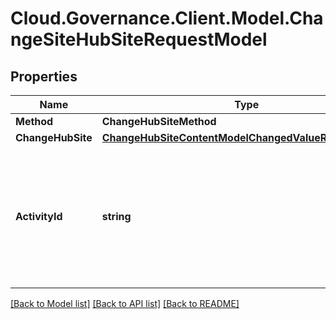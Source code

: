 # Cloud.Governance.Client.Model.ChangeSiteHubSiteRequestModel
## Properties

Name | Type | Description | Notes
------------ | ------------- | ------------- | -------------
**Method** | **ChangeHubSiteMethod** |  | [optional] 
**ChangeHubSite** | [**ChangeHubSiteContentModelChangedValueRequestModel**](ChangeHubSiteContentModelChangedValueRequestModel.md) |  | [optional] 
**ActivityId** | **string** | An unique identifier for the activity which can be used to find configuration in the dynamic service if it is assign by IT | [optional] 

[[Back to Model list]](../README.md#documentation-for-models) [[Back to API list]](../README.md#documentation-for-api-endpoints) [[Back to README]](../README.md)

